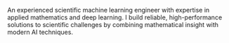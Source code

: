 An experienced scientific machine learning engineer with expertise in applied mathematics and deep learning. I build reliable, high-performance solutions to scientific challenges by combining mathematical insight with modern AI techniques.
